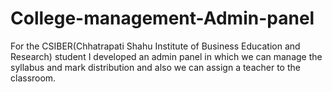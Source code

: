 # College-management-Admin-panel
For the CSIBER(Chhatrapati Shahu Institute of Business Education and Research) student I developed an admin panel in which we can manage the syllabus and mark distribution and also we can assign a teacher to the classroom.
